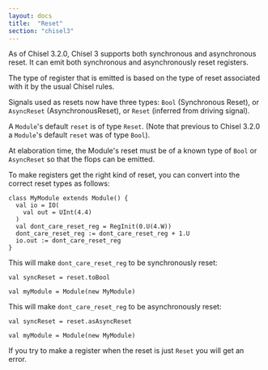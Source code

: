 ```yaml
---
layout: docs
title:  "Reset"
section: "chisel3"
---
```

As of Chisel 3.2.0, Chisel 3 supports both synchronous and asynchronous reset.
It can emit both synchronous and asynchronously reset registers.

The type of register that is emitted is based on the type of reset associated with it by the usual Chisel rules.

Signals used as resets now have three types:
`Bool` (Synchronous Reset), or `AsyncReset` (AsynchronousReset), or `Reset` (inferred from driving signal). 

A `Module`'s default `reset` is of type `Reset`.
(Note that previous to Chisel 3.2.0 a `Module`'s default `reset` was of type `Bool`).

At elaboration time, the Module's reset must be of a known type of `Bool` or `AsyncReset` so that the flops can be emitted.

To make registers get the right kind of reset, you can convert into the correct reset types as follows:

```
class MyModule extends Module() {
  val io = IO(
    val out = UInt(4.4) 
  )
  val dont_care_reset_reg = RegInit(0.U(4.W))
  dont_care_reset_reg := dont_care_reset_reg + 1.U
  io.out := dont_care_reset_reg
}
```

This will make `dont_care_reset_reg` to be synchronously reset:

```
val syncReset = reset.toBool

val myModule = Module(new MyModule)
```

This will make `dont_care_reset_reg` to be asynchronously reset:

```
val syncReset = reset.asAsyncReset

val myModule = Module(new MyModule)
```

If you try to make a register when the reset is just `Reset` you will get an error.
